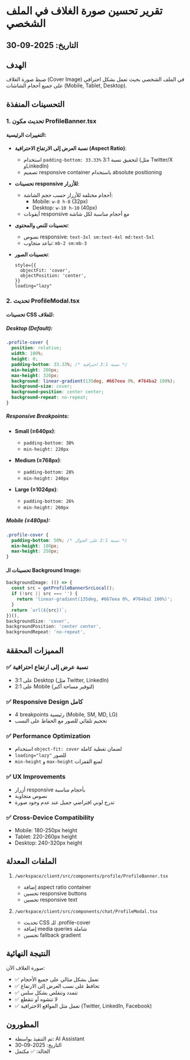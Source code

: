 # تقرير تحسين صورة الغلاف في الملف الشخصي
## التاريخ: 2025-09-30

## الهدف
ضبط صورة الغلاف (Cover Image) في الملف الشخصي بحيث تعمل بشكل احترافي على جميع أحجام الشاشات (Mobile, Tablet, Desktop).

## التحسينات المنفذة

### 1. تحديث مكون ProfileBanner.tsx

#### التغييرات الرئيسية:
- **نسبة العرض إلى الارتفاع الاحترافية (Aspect Ratio)**:
  - استخدام `padding-bottom: 33.33%` لتحقيق نسبة 3:1 (مثل Twitter/X وLinkedIn)
  - تصميم responsive container باستخدام absolute positioning

- **تحسينات responsive للأزرار**:
  - أحجام مختلفة للأزرار حسب حجم الشاشة:
    - Mobile: `w-8 h-8` (32px)
    - Desktop: `w-10 h-10` (40px)
  - أيقونات responsive مع أحجام مناسبة لكل شاشة

- **تحسينات للنص والمحتوى**:
  - نصوص responsive: `text-3xl sm:text-4xl md:text-5xl`
  - تباعد متجاوب: `mb-2 sm:mb-3`

- **تحسينات الصور**:
  ```tsx
  style={{
    objectFit: 'cover',
    objectPosition: 'center',
  }}
  loading="lazy"
  ```

### 2. تحديث ProfileModal.tsx

#### تحسينات CSS للغلاف:

##### Desktop (Default):
```css
.profile-cover {
  position: relative;
  width: 100%;
  height: 0;
  padding-bottom: 33.33%; /* نسبة 3:1 احترافية */
  min-height: 200px;
  max-height: 320px;
  background: linear-gradient(135deg, #667eea 0%, #764ba2 100%);
  background-size: cover;
  background-position: center center;
  background-repeat: no-repeat;
}
```

##### Responsive Breakpoints:
- **Small (≥640px)**:
  - `padding-bottom: 30%`
  - `min-height: 220px`

- **Medium (≥768px)**:
  - `padding-bottom: 28%`
  - `min-height: 240px`

- **Large (≥1024px)**:
  - `padding-bottom: 26%`
  - `min-height: 260px`

##### Mobile (≤480px):
```css
.profile-cover {
  padding-bottom: 50%; /* نسبة 2:1 على الجوال */
  min-height: 180px;
  max-height: 250px;
}
```

#### تحسينات الـ Background Image:
```javascript
backgroundImage: (() => {
  const src = getProfileBannerSrcLocal();
  if (!src || src === '') {
    return 'linear-gradient(135deg, #667eea 0%, #764ba2 100%)';
  }
  return `url(${src})`;
})(),
backgroundSize: 'cover',
backgroundPosition: 'center center',
backgroundRepeat: 'no-repeat',
```

## المميزات المحققة

### ✅ نسبة عرض إلى ارتفاع احترافية
- 3:1 على Desktop (مثل Twitter, LinkedIn)
- 2:1 على Mobile (لتوفير مساحة أكبر)

### ✅ Responsive Design كامل
- 4 breakpoints رئيسية (Mobile, SM, MD, LG)
- تحجيم تلقائي للصور مع الحفاظ على النسب

### ✅ Performance Optimization
- استخدام `object-fit: cover` لضمان تغطية كاملة
- `loading="lazy"` للصور
- `min-height` و `max-height` لمنع القفزات

### ✅ UX Improvements
- أزرار responsive بأحجام مناسبة
- نصوص متجاوبة
- تدرج لوني افتراضي جميل عند عدم وجود صورة

### ✅ Cross-Device Compatibility
- Mobile: 180-250px height
- Tablet: 220-260px height
- Desktop: 240-320px height

## الملفات المعدلة

1. `/workspace/client/src/components/profile/ProfileBanner.tsx`
   - إضافة aspect ratio container
   - تحسين responsive buttons
   - تحسين responsive text

2. `/workspace/client/src/components/chat/ProfileModal.tsx`
   - تحديث CSS للـ .profile-cover
   - إضافة media queries شاملة
   - تحسين fallback gradient

## النتيجة النهائية

صورة الغلاف الآن:
- ✅ تعمل بشكل مثالي على جميع الأحجام
- ✅ تحافظ على نسب العرض إلى الارتفاع
- ✅ تتمدد وتتقلص بشكل سلس
- ✅ لا تتشوه أو تتقطع
- ✅ تعمل مثل المواقع الاحترافية (Twitter, LinkedIn, Facebook)

## المطورون
- تم التنفيذ بواسطة: AI Assistant
- التاريخ: 2025-09-30
- الحالة: ✅ مكتمل
